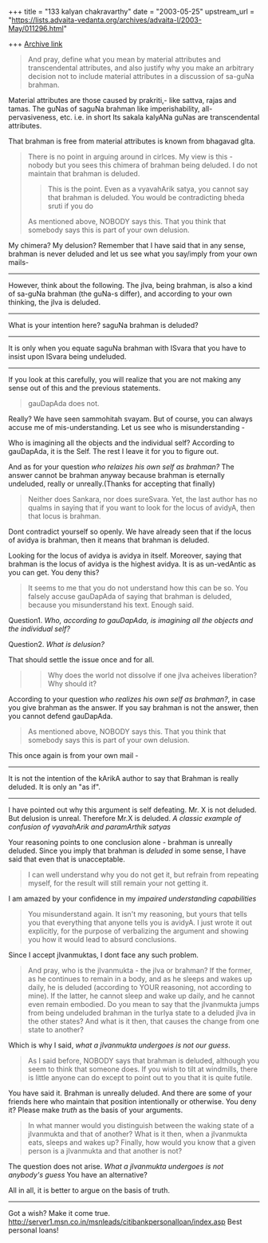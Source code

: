 +++
title = "133 kalyan chakravarthy"
date = "2003-05-25"
upstream_url = "https://lists.advaita-vedanta.org/archives/advaita-l/2003-May/011296.html"

+++
[Archive link](https://lists.advaita-vedanta.org/archives/advaita-l/2003-May/011296.html)

>And pray, define what you mean by material attributes and transcendental 
>attributes, and also justify why you make an arbitrary decision not to 
>include material attributes in a discussion of sa-guNa brahman.

Material attributes are those caused by prakriti,- like sattva, rajas and 
tamas. The guNas of saguNa brahman like imperishability, all-pervasiveness, 
etc. i.e. in short Its sakala kalyANa guNas are transcendental attributes.

That brahman is free from material attributes is known from bhagavad gIta.

>There is no point in arguing around in cirlces. My view is this - nobody 
>but you sees this chimera of brahman being deluded. I do not maintain that 
>brahman is deluded.
>>This is the point. Even as a vyavahArik satya, you cannot say that brahman 
>>is deluded. You would be contradicting bheda sruti if you do
>
>As mentioned above, NOBODY says this. That you think that somebody says 
>this is part of your own delusion.
>

My chimera? My delusion?  Remember that I have said that in any sense, 
brahman is never deluded and let us see what you say/imply from your own 
mails-

*******************************************************************************
However, think about the following. The jIva, being brahman, is also a kind 
of sa-guNa brahman (the guNa-s differ), and according to your own thinking, 
the jIva is deluded.
*******************************************************************************

What is your intention here? saguNa brahman is deluded?

*******************************************************************************
It is only when you equate saguNa brahman with ISvara that you have to 
insist upon ISvara being undeluded.
******************************************************************************

If you look at this carefully, you will realize that you are not making any 
sense out of this and the previous statements.

>gauDapAda does not.

Really? We have seen sammohitah svayam. But of course, you can always accuse 
me of mis-understanding. Let us see who is misunderstanding -

Who is imagining all the objects and the individual self? According to 
gauDapAda, it is the Self. The rest I leave it for you to figure out.

And as for your question *who relaizes his own self as brahman?* The answer 
cannot be brahman anyway because brahman is eternally undeluded, really or 
unreally.(Thanks for accepting that finally)


>Neither does Sankara, nor does sureSvara. Yet, the last author has no 
>qualms in saying that if you want to look for the locus of avidyA, then 
>that locus is brahman.

Dont contradict yourself so openly. We have already seen that if the locus 
of avidya is brahman, then it means that brahman is deluded.

Looking for the locus of avidya is avidya in itself. Moreover, saying that 
brahman is the locus of avidya is the highest avidya. It is as un-vedAntic 
as you can get. You deny this?

>It seems to me that you do not understand how this can be so. You falsely 
>accuse gauDapAda of saying that brahman is deluded, because you 
>misunderstand his text. Enough said.

Question1.   *Who, according to gauDapAda, is imagining all the objects and 
the individual self?*

Question2.   *What is delusion?*

That should settle the issue once and for all.

>>Why does the world not dissolve if one jIva acheives liberation?
>Why should it?

According to your question *who realizes his own self as brahman?*, in case 
you give brahman as the answer. If you say brahman is not the answer, then 
you cannot defend gauDapAda.


>As mentioned above, NOBODY says this. That you think that somebody says 
>this is part of your own delusion.

This once again is from your own mail -

********************************************************************************
It is not the intention of the kArikA author to say that Brahman is really 
deluded. It is only an "as if".
********************************************************************************

I have pointed out why this argument is self defeating. Mr. X is not 
deluded. But delusion is unreal. Therefore Mr.X is deluded. *A classic 
example of confusion of vyavahArik and paramArthik satyas*

Your reasoning points to one conclusion alone -  brahman is unreally 
deluded. Since you imply that brahman is *deluded* in some sense, I have 
said that even that is unacceptable.


>I can well understand why you do not get it, but refrain from repeating 
>myself, for the result will still remain your not getting it.

I am amazed by your confidence in my *impaired understanding capabilities*

>You misunderstand again. It isn't my reasoning, but yours that tells you 
>that everything that anyone tells you is avidyA. I just wrote it out 
>explicitly, for the purpose of verbalizing the argument and showing you how 
>it would lead to absurd conclusions.

Since I accept jIvanmuktas, I dont face any such problem.

>And pray, who is the jIvanmukta - the jIva or brahman? If the former, as he 
>continues to remain in a body, and as he sleeps and wakes up daily, he is 
>deluded (according to YOUR reasoning, not according to mine). If the 
>latter, he cannot sleep and wake up daily, and he cannot even remain 
>embodied. Do you mean to say that the jIvanmukta jumps from being undeluded 
>brahman in the turIya state to a deluded jIva in the other states? And what 
>is it then, that causes the change from one state to another?

Which is why I said, *what a jIvanmukta undergoes is not our guess*.

>As I said before, NOBODY says that brahman is deluded, although you seem to 
>think that someone does. If you wish to tilt at windmills, there is little 
>anyone can do except to point out to you that it is quite futile.

You have said it. Brahman is unreally deluded. And there are some of your 
friends here who maintain that position intentionally or otherwise. You deny 
it? Please make *truth* as the basis of your arguments.

>In what manner would you distinguish between the waking state of a 
>jIvanmukta and that of another? What is it then, when a jIvanmukta eats, 
>sleeps and wakes up? Finally, how would you know that a given person is a 
>jIvanmukta and that another is not?

The question does not arise. *What a jIvanmukta undergoes is not anybody's 
guess* You have an alternative?

All in all, it is better to argue on the basis of truth.

_________________________________________________________________
Got a wish? Make it come true. 
http://server1.msn.co.in/msnleads/citibankpersonalloan/index.asp Best 
personal loans!

